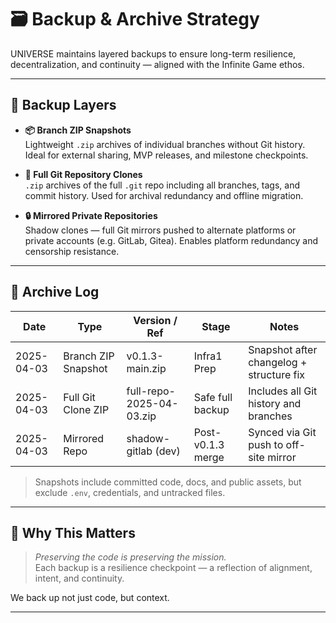 # 🗃️ Backup & Archive Strategy

UNIVERSE maintains layered backups to ensure long-term resilience, decentralization, and continuity — aligned with the Infinite Game ethos.

---

## 🧩 Backup Layers

- **📦 Branch ZIP Snapshots**  
  Lightweight `.zip` archives of individual branches without Git history. Ideal for external sharing, MVP releases, and milestone checkpoints.

- **🧬 Full Git Repository Clones**  
  `.zip` archives of the full `.git` repo including all branches, tags, and commit history. Used for archival redundancy and offline migration.

- **🔒 Mirrored Private Repositories**  
  Shadow clones — full Git mirrors pushed to alternate platforms or private accounts (e.g. GitLab, Gitea). Enables platform redundancy and censorship resistance.

---

## 📅 Archive Log

| Date       | Type                  | Version / Ref                     | Stage               | Notes                                 |
|------------|------------------------|------------------------------------|----------------------|----------------------------------------|
| 2025-04-03 | Branch ZIP Snapshot    | v0.1.3-main.zip                   | Infra1 Prep          | Snapshot after changelog + structure fix |
| 2025-04-03 | Full Git Clone ZIP     | full-repo-2025-04-03.zip          | Safe full backup     | Includes all Git history and branches   |
| 2025-04-03 | Mirrored Repo          | shadow-gitlab (dev)               | Post-v0.1.3 merge     | Synced via Git push to off-site mirror  |

> Snapshots include committed code, docs, and public assets, but exclude `.env`, credentials, and untracked files.

---

## 🧠 Why This Matters

> *Preserving the code is preserving the mission.*  
Each backup is a resilience checkpoint — a reflection of alignment, intent, and continuity.

We back up not just code, but context.

---
